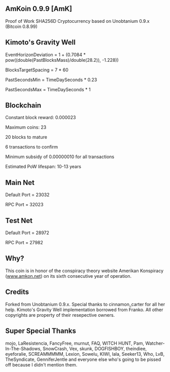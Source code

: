 AmKoin 0.9.9 [AmK]
------------------
Proof of Work SHA256D Cryptocurrency based on Unobtanium 0.9.x (Bitcoin 0.8.99)

Kimoto's Gravity Well
---------------------
 EventHorizonDeviation = 1 + (0.7084 * pow((double(PastBlocksMass)/double(28.2)), -1.228))
 
 BlocksTargetSpacing = 7 * 60
 
 PastSecondsMin = TimeDaySeconds * 0.23
 
 PastSecondsMax = TimeDaySeconds * 1
 
Blockchain
----------
Constant block reward: 0.000023

Maximum coins: 23

20 blocks to mature

6 transactions to confirm

Minimum subsidy of 0.00000010 for all transactions

Estimated PoW lifespan: 10-13 years

Main Net
--------
Default Port = 23032

RPC Port = 32023

Test Net
--------
Default Port = 28972

RPC Port = 27982

Why?
----
This coin is in honor of the conspiracy theory website Amerikan Konspiracy (www.amkon.net) on its sixth consecutive year of operation.

Credits
-------
Forked from Unobtanium 0.9.x. Special thanks to cinnamon_carter for all her help. Kimoto's Gravity Well implementation borrowed from Franko. All other copyrights are property of their resepective owners.

Super Special Thanks
--------------------
mojo, LaResistencia, FancyFree, murnut, FAQ, WITCH HUNT, Pam, Watcher-In-The-Shadows, SnowCrash, Vex, skunk, DOGFISHBOY, theindiee, eyeforalie, SCREAMMMMM, Lexion, Sowelu, KIWI, lala, Seeker13, Who, LvB, TheSyndicate, GenniferJentle and everyone else who's going to be pissed off because I didn't mention them.
